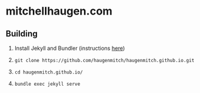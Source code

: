 # mitchellhaugen.com

## Building

1. Install Jekyll and Bundler (instructions [here](https://jekyllrb.com/docs/))

2. `git clone https://github.com/haugenmitch/haugenmitch.github.io.git`

3. `cd haugenmitch.github.io/`

4. `bundle exec jekyll serve`
